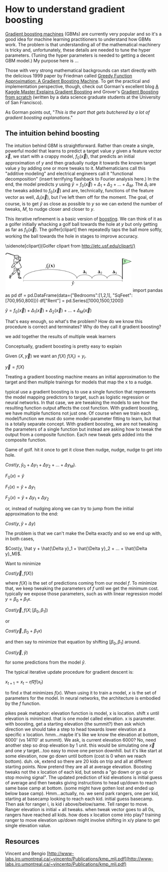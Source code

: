 # How to understand gradient boosting

[Gradient boosting machines](https://en.wikipedia.org/wiki/Gradient_boosting) (GBMs) are currently very popular and so it's a good idea for machine learning practitioners to understand how GBMs work. The problem is that understanding all of the mathematical machinery is tricky and, unfortunately, these details are needed to tune the hyper parameters. (Tuning the hyper parameters is needed to getting a decent GBM model.) My purpose here is ...

Those with very strong mathematical backgrounds can start directly with the delicious 1999 paper by Friedman called [Greedy Function Approximation: A Gradient Boosting Machine](https://statweb.stanford.edu/~jhf/ftp/trebst.pdf).  To get the practical and implementation perspective, though, check out Gorman's excellent blog [A Kaggle Master Explains Gradient Boosting](http://blog.kaggle.com/2017/01/23/a-kaggle-master-explains-gradient-boosting/) and Grover's [Gradient Boosting from scratch](https://medium.com/mlreview/gradient-boosting-from-scratch-1e317ae4587d) (written by a data science graduate students at the University of San Francisco).

As Gorman points out, "*This is the part that gets butchered by a lot of gradient boosting explanations*."

## The intuition behind boosting

The intuition behind GBM is straightforward. Rather than create a single, powerful model that learns to predict a target value $y$ given a feature vector $\vec x$, we start with a crappy model, $f_0(\vec x)$, that predicts an initial approximation of $y$ and then gradually nudge it towards the known target value $y$ by adding one or more tweaks to it.  Mathematicians call this "additive modeling" and electrical engineers call it "functional decomposition" (insert terrifying flashback to Fourier analysis here.) In the end, the model predicts $y$ using $\hat y = f_0(\vec x) + \Delta_1 + \Delta_2 + ...  + \Delta_M$. The $\Delta_i$ are the tweaks added to $f_0(\vec x)$ and are, technically, functions of the feature vector as well, $\Delta_i(\vec x)$, but I've left them off for the moment. The goal, of course, is to get $\hat y$ as close as possible to $y$ so we can extend the number of tweaks, $M$, to nudge closer and closer to $y$.  

This iterative refinement is a basic version of [boosting](https://en.wikipedia.org/wiki/Boosting_\(meta-algorithm\)). We can think of it as a golfer initially whacking a golf ball towards the hole at $y$ but only getting as far as $f_0(\vec x)$. The golfer[clipart] then repeatedly taps the ball more softly, working the ball towards the hole in stages to improve accuracy. 

\sidenote[clipart]{Golfer clipart from http://etc.usf.edu/clipart/}

<img src="images/golf-dir-vector.png" width="80%">

<pyeval label="examples" output="df" hide=true>
import pandas as pd
df = pd.DataFrame(data={"Bedrooms":[1,2,1], "SqFeet":[700,950,800]})
df["Rent"] = pd.Series([1000,1500,1200])
</pyeval>

$\hat y = f_0(\vec x) + \Delta_1(\vec x) + \Delta_2(\vec x) + ...  + \Delta_M(\vec x)$

That's easy enough, so what's the problem? How do we know this procedure is correct and terminates? Why do they call it gradient boosting?

we add together the results of multiple weak learners





Conceptually, gradient boosting is pretty easy to explain

Given $(X, \vec y)$ we want an $f(X)$ $f(X_i) = y_i$.

$\vec y = f(X)$

Treating a gradient boosting machine means an initial approximation to the target and then multiple trainings for models that map the x to a nudge.


typical use a gradient boosting is to use a single function that represents the model mapping predictors to target, such as  logistic regression or neural networks. In that case, we are tweaking the models to see how the resulting function output affects the cost function. With gradient boosting, we have multiple functions not just one. Of course when we train each model/function we must do some model-parameter fitting to learn, but that is a totally separate concept.  With gradient boosting, we are not tweaking the parameters of a single function but instead are asking how to tweak the output from a composite function. Each new tweak gets added into the composite function.

Game of golf. hit it once to get it close then nudge, nudge, nudge to get into hole.

$Cost(y, \hat y_0 + \Delta y_1 + \Delta y_2 + ...  + \Delta y_M)$.

$F_0(x) = \hat y$

$F_1(x) = \hat y + \Delta y_1$

$F_2(x) = \hat y + \Delta y_1 + \Delta y_2$

or, instead of nudging along we can try to jump from the initial approximation to the end:

$Cost(y, \hat y + \Delta y)$

The problem is that we can't make the Delta exactly and so we end up with, in both cases,

$Cost(y, \hat y + \hat{\Delta y}_1 + \hat{\Delta y}_2 + ...  + \hat{\Delta y}_M)$.



Want to minimize

$Cost(\vec y, f(X))$

where $f(X)$ is the set of predictions coming from our model $f$. To minimize that, we keep tweaking the parameters of $f$ until we get the minimum cost.  typically we expose those parameters, such as with linear regression model $y = \beta_0 + \beta_1 x$.

$Cost(\vec y, f(X;[\beta_0, \beta_1])$

or

$Cost(\vec y, \beta_0 + \beta_1 x)$

and then say to minimize that equation by shifting $[\beta_0, \beta_1]$ around.
 
$Cost(\vec y, \hat y)$

for some predictions from the model $\hat y$.

The typical iterative update procedure for gradient descent is:

$x_{t+1} = x_t - \eta \nabla f(x_t)$

to find $x$ that minimizes $f(x)$.   When using it to train a model, $x$ is the set of parameters for the model. In neural networks, the architecture is embodied by the $f$ function.

pikes peak metaphor: elevation function is model, x is location. shift x until elevation is minimized.  that is one model  called elevation. x is parameter.  with boosting, get a starting elevation (the summit?) then ask which direction we should take a step to head towards lower elevation at a specific x location.  hmm...maybe it's like we know the elevation at bottom, 6000' (vs 14110' at summit).  We ask, is current elevation 6000? No, need another step so drop elevation by 1 unit. this would be simulating one $\vec x$ and one $y$ target...too easy to move one person downhill. but it's like start at some elevation, now go down until bottom (cost is 0 when we reach bottom). duh. ok, extend so there are 20 kids on trip and all at different starting points. Now pretend they are all at average elevation.  Boosting tweaks not the x location of each kid, but sends a "go down or go up or stop moving signal".   The updated prediction of kid elevations is initial guess of average and then tweaks giving instructions to head up/down to reach same base camp at bottom. (some might have gotten lost and ended up below base camp). Hmm...actually, no. we send park rangers, one per kid, starting at basecamp looking to reach each kid. initial guess basecamp.  Then ask for ranger i, is kid i above/below/same. Tell ranger to move. Ranger elevation is initial + all tweaks. when tweak vector goes to all 0s, rangers have reached all kids. how does x location come into play?  training ranger to move elevation up/down might involve shifting in x/y plane to get single elevation value.

## Resources

Vincent and Bengio [http://www-labs.iro.umontreal.ca/~vincentp/Publications/kmp_mlj.pdf](http://www-labs.iro.umontreal.ca/~vincentp/Publications/kmp_mlj.pdf)
